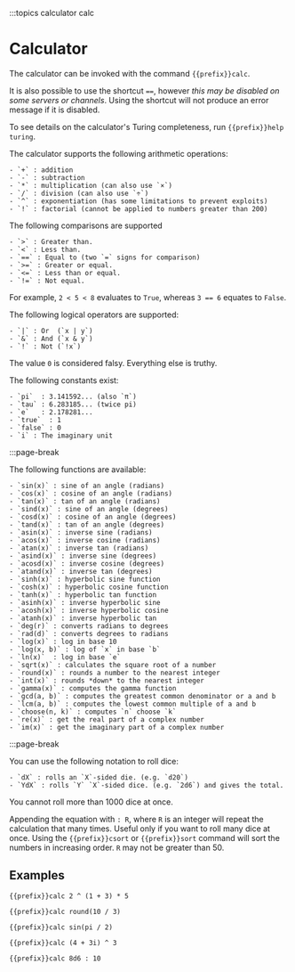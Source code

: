 :::topics calculator calc

# Calculator

The calculator can be invoked with the command `{{prefix}}calc`.

It is also possible to use the shortcut `==`, however *this may be disabled on some servers or channels*. Using the shortcut will not produce an error message if it is disabled.

To see details on the calculator's Turing completeness, run `{{prefix}}help turing`.

The calculator supports the following arithmetic operations:

    - `+` : addition
    - `-` : subtraction
    - `*` : multiplication (can also use `×`)
    - `/` : division (can also use `÷`)
    - `^` : exponentiation (has some limitations to prevent exploits)
    - `!` : factorial (cannot be applied to numbers greater than 200)

The following comparisons are supported

    - `>` : Greater than.
    - `<` : Less than.
    - `==` : Equal to (two `=` signs for comparison)
    - `>=` : Greater or equal.
    - `<=` : Less than or equal.
    - `!=` : Not equal.

For example, `2 < 5 < 8` evaluates to `True`, whereas `3 == 6` equates to `False`.

The following logical operators are supported:

    - `|` : Or  (`x | y`)
    - `&` : And (`x & y`)
    - `!` : Not (`!x`)

The value `0` is considered falsy. Everything else is truthy.

The following constants exist:

    - `pi`  : 3.141592... (also `π`)
    - `tau` : 6.283185... (twice pi)
    - `e`   : 2.178281...
    - `true`  : 1
    - `false` : 0
    - `i` : The imaginary unit

:::page-break

The following functions are available:

    - `sin(x)` : sine of an angle (radians)
    - `cos(x)` : cosine of an angle (radians)
    - `tan(x)` : tan of an angle (radians)
    - `sind(x)` : sine of an angle (degrees)
    - `cosd(x)` : cosine of an angle (degrees)
    - `tand(x)` : tan of an angle (degrees)
    - `asin(x)` : inverse sine (radians)
    - `acos(x)` : inverse cosine (radians)
    - `atan(x)` : inverse tan (radians)
    - `asind(x)` : inverse sine (degrees)
    - `acosd(x)` : inverse cosine (degrees)
    - `atand(x)` : inverse tan (degrees)
    - `sinh(x)` : hyperbolic sine function
    - `cosh(x)` : hyperbolic cosine function
    - `tanh(x)` : hyperbolic tan function
    - `asinh(x)` : inverse hyperbolic sine
    - `acosh(x)` : inverse hyperbolic cosine
    - `atanh(x)` : inverse hyperbolic tan
    - `deg(r)` : converts radians to degrees
    - `rad(d)` : converts degrees to radians
    - `log(x)` : log in base 10
    - `log(x, b)` : log of `x` in base `b`
    - `ln(x)`  : log in base `e`
    - `sqrt(x)` : calculates the square root of a number
    - `round(x)` : rounds a number to the nearest integer
    - `int(x)` : rounds *down* to the nearest integer
    - `gamma(x)` : computes the gamma function
    - `gcd(a, b)` : computes the greatest common denominator or a and b
    - `lcm(a, b)` : computes the lowest common multiple of a and b
    - `choose(n, k)` : computes `n` choose `k`
    - `re(x)` : get the real part of a complex number
    - `im(x)` : get the imaginary part of a complex number

:::page-break

You can use the following notation to roll dice:

    - `dX` : rolls an `X`-sided die. (e.g. `d20`)
    - `YdX` : rolls `Y` `X`-sided dice. (e.g. `2d6`) and gives the total.

You cannot roll more than 1000 dice at once.

Appending the equation with `: R`, where `R` is an integer will repeat
the calculation that many times. Useful only if you want to roll many
dice at once. Using the `{{prefix}}csort` or `{{prefix}}sort` command will sort the numbers
in increasing order. `R` may not be greater than 50.

## Examples

`{{prefix}}calc 2 ^ (1 + 3) * 5`

`{{prefix}}calc round(10 / 3)`

`{{prefix}}calc sin(pi / 2)`

`{{prefix}}calc (4 + 3i) ^ 3`

`{{prefix}}calc 8d6 : 10`
